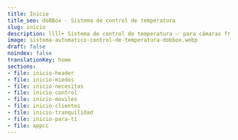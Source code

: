 ```yaml
---
title: Inicio
title_seo: doBBox - Sistema de control de temperatura
slug: inicio
description: llll➤ Sistema de control de temperatura ✅ para cámaras frigoríficas y de congelación, vitrinas, salas de elaboración, etc.
image: sistema-automatico-control-de-temperatura-dobbox.webp
draft: false
noindex: false
translationKey: home
sections:
- file: inicio-header
- file: inicio-miedos
- file: inicio-necesitas
- file: inicio-control
- file: inicio-moviles
- file: inicio-clientes
- file: inicio-tranquilidad
- file: inicio-para-ti
- file: appcc
---
```


